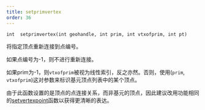 ```yaml
---
title: setprimvertex
order: 36
---
```

`int  setprimvertex(int geohandle, int prim, int vtxofprim, int pt)`

将指定顶点重新连接到点编号。

如果点编号为-1，则不进行重新连接。

如果prim为-1，则`vtxofprim`被视为线性索引，反之亦然。否则，使用(`prim`, `vtxofprim`)这对参数来标识基元顶点列表中的某个顶点。

由于此函数设置的是顶点的点连接关系，而非基元的顶点，因此建议改用功能相同的[setvertexpoint](/zh-cn/houdini-vex/geometry/setvertexpoint "将几何体中的顶点重新连接到不同的点。")函数以获得更清晰的表达。
